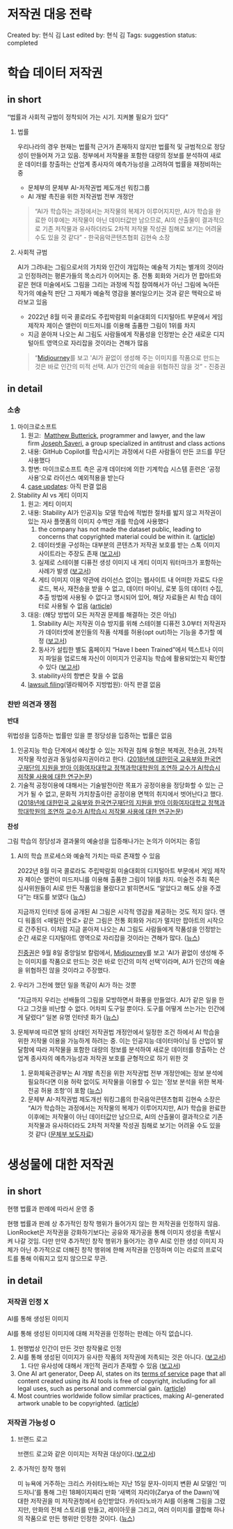 # 저작권 대응 전략

Created by: 현식 김
Last edited by: 현식 김
Tags: suggestion
status: completed

# 학습 데이터 저작권

## in short

“법률과 사회적 규범이 정착되어 가는 시기. 지켜볼 필요가 있다”

1. 법률
    
    우리나라의 경우 현재는 법률적 근거가 존재하지 않지만 법률적 및 규범적으로 정당성이 만들어져 가고 있음. 정부에서 저작물을 포함한 대량의 정보를 분석하여 새로운 데이터를 창출하는 산업계 종사자의 예측가능성을 고려하여 법률을 재정비하는 중
    
    - 문체부의 문체부 AI-저작권법 제도개선 워킹그룹
    - AI 개발 촉진을 위한 저작권법 전부 개정안
    
    > “AI가 학습하는 과정에서는 저작물의 복제가 이루어지지만, AI가 학습을 완료한 이후에는 저작물이 아닌 데이터값만 남으므로, AI의 산출물이 결과적으로 기존 저작물과 유사하더라도 2차적 저작물 작성권 침해로 보기는 어려울 수도 있을 것 같다”  - 한국음악콘텐츠협회 김현숙 소장
    > 
2. 사회적 규범
    
    AI가 그려내는 그림으로서의 가치와 인간이 개입하는 예술적 가치는 별개의 것이라고 인정하려는 평론가들의 목소리가 이어지는 중. 전통 회화와 거리가 먼 팝아트와 같은 현대 미술에서도 그림을 그리는 과정에 직접 참여해서가 아닌 그림에 녹아든 작가의 예술적 판단 그 자체가 예술적 영감을 불러일으키는 것과 같은 맥락으로 바라보고 있음
    
    - 2022년 8월 미국 콜로라도 주립박람회 미술대회의 디지털아트 부문에서 게임 제작자 제이슨 앨런이 미드저니를 이용해 출품한 그림이 1위를 차지
    - 지금 쏟아져 나오는 AI 그림도 사람들에게 작품성을 인정받는 순간 새로운 디지털아트 영역으로 자리잡을 것이라는 견해가 많음
    
    > “[Midjourney](https://namu.wiki/w/Midjourney)를 보고 'AI가 끝없이 생성해 주는 이미지를 작품으로 만드는 것은 바로 인간의 미적 선택. AI가 인간의 예술을 위협하진 않을 것” - 진중권
    > 

## in detail

### 소송

1. 마이크로소프트
    1. 원고:  [Matthew Butterick](https://matthewbutterick.com/), programmer and lawyer, and the law firm [Joseph Saveri](https://www.saverilawfirm.com/our-cases/github-copilot-intellectual-property-litigation), a group specialized in antitrust and class actions
    2. 내용: GitHub Copilot를 학습시키는 과정에서 다른 사람들이 만든 코드를 무단 사용했다
    3. 항변: 마이크로소프트 측은 공개 데이터에 의한 기계학습 시스템 훈련은 ‘공정 사용’으로 라이선스 예외적용을 받는다
    4. [case updates](https://githubcopilotlitigation.com/case-updates.html): 아직 판결 없음
2. Stability AI vs 게티 이미지
    1. 원고:  게티 이미지
    2. 내용: Stability AI가 인공지능 모델 학습에 적법한 절차를 밟지 않고 저작권이 있는 자사 플랫폼의 이미지 수백만 개를 학습에 사용했다
        1. the company has not made the dataset public, leading to concerns that copyrighted material could be within it. ([article](https://www.siliconrepublic.com/machines/ai-generated-images-legal-risks-copyright))
        2. 데이터셋을 구성하는 대부분의 콘텐츠가 저작권 보호를 받는 스톡 이미지 사이트라는 주장도 존재 ([보고서](https://file.notion.so/f/s/4a442078-83d4-4886-97f1-1fc7bd53058d/생성AI인공지능의한계를극복하다.pdf?id=93127ad0-925a-4eeb-89e0-5f42c3f4553a&table=block&spaceId=49445135-8b23-455f-948e-5616f6d1082f&expirationTimestamp=1681883613943&signature=zsxOvzmR-9RyoGDMVDuoS3Yn0sAZJjC8ftZiXJETgSI&downloadName=생성AI%2C인공지능의한계를극복하다.pdf))
        3. 실제로 스테이블 디퓨전 생성 이미지 내 게티 이미지 워터마크가 포함하는 사례가 발생 ([보고서](https://file.notion.so/f/s/4a442078-83d4-4886-97f1-1fc7bd53058d/생성AI인공지능의한계를극복하다.pdf?id=93127ad0-925a-4eeb-89e0-5f42c3f4553a&table=block&spaceId=49445135-8b23-455f-948e-5616f6d1082f&expirationTimestamp=1681883613943&signature=zsxOvzmR-9RyoGDMVDuoS3Yn0sAZJjC8ftZiXJETgSI&downloadName=생성AI%2C인공지능의한계를극복하다.pdf))
        4. 게티 이미지 이용 약관에 라이선스 없이는 웹사이트 내 어떠한 자료도 다운로드, 복사, 재전송을 받을 수 없고, 데이터 마이닝, 로봇 등의 데이터 수집, 추출 방법에 사용될 수 없다고 명시되어 있어, 해당 자료들은 AI 학습 데이터로 사용될 수 없음 ([article](https://m.lawtimes.co.kr/Content/Article?serial=185810))
    3. 대응: (해당 방법이 모든 저작권 문제를 해결하는 것은 아님)
        1. Stability AI는 저작권 이슈 방지를 위해 스테이블 디퓨전 3.0부터 저작권자가 데이터셋에 본인들의 작품 삭제를 허용(opt out)하는 기능을 추가할 예정 ([보고서](https://file.notion.so/f/s/4a442078-83d4-4886-97f1-1fc7bd53058d/생성AI인공지능의한계를극복하다.pdf?id=93127ad0-925a-4eeb-89e0-5f42c3f4553a&table=block&spaceId=49445135-8b23-455f-948e-5616f6d1082f&expirationTimestamp=1681883613943&signature=zsxOvzmR-9RyoGDMVDuoS3Yn0sAZJjC8ftZiXJETgSI&downloadName=생성AI%2C인공지능의한계를극복하다.pdf))
        2. 동사가 설립한 별도 홈페이지 “Have I been Trained”에서 텍스트나 이미지 파일을 업로드해 자신이 이미지가 인공지능 학습에 활용되었는지 확인할 수 있다 ([보고서](https://file.notion.so/f/s/4a442078-83d4-4886-97f1-1fc7bd53058d/생성AI인공지능의한계를극복하다.pdf?id=93127ad0-925a-4eeb-89e0-5f42c3f4553a&table=block&spaceId=49445135-8b23-455f-948e-5616f6d1082f&expirationTimestamp=1681883613943&signature=zsxOvzmR-9RyoGDMVDuoS3Yn0sAZJjC8ftZiXJETgSI&downloadName=생성AI%2C인공지능의한계를극복하다.pdf))
        3. stability사의 항변은 찾을 수 없음
    4. [lawsuit filing](https://fingfx.thomsonreuters.com/gfx/legaldocs/byvrlkmwnve/GETTY%20IMAGES%20AI%20LAWSUIT%20complaint.pdf)(델라웨어주 지방법원): 아직 판결 없음 

### 찬반 의견과 쟁점

**반대**

위법성을 입증하는 법률만 있을 뿐 정당성을 입증하는 법률은 없음

1. 인공지능 학습 단계에서 예상할 수 있는 저작권 침해 유형은 복제권, 전송권, 2차적저작물 작성권과 동일성유지권이라고 한다. ([2018년에 대한민국 교육부와 한국연구재단의 지원을 받아 이화여자대학교 정책과학대학원의 조연하 교수가 AI학습시 저작물 사용에 대한 연구논문](https://www.kci.go.kr/kciportal/ci/sereArticleSearch/ciSereArtiView.kci?sereArticleSearchBean.artiId=ART002854578))
2. 기술적 공정이용에 대해서는 기술발전이란 목표가 공정이용을 정당화할 수 있는 근거가 될 수 없고, 문화적 가치창출이란 공정이용 면책의 취지에서 벗어난다고 했다. ([2018년에 대한민국 교육부와 한국연구재단의 지원을 받아 이화여자대학교 정책과학대학원의 조연하 교수가 AI학습시 저작물 사용에 대한 연구논문](https://www.kci.go.kr/kciportal/ci/sereArticleSearch/ciSereArtiView.kci?sereArticleSearchBean.artiId=ART002854578))

**찬성**

그림 학습의 정당성과 결과물의 예술성을 입증해나가는 논의가 이어지는 중임

1. AI의 학습 프로세스와 예술적 가치는 따로 존재할 수 있음
    
    2022년 8월 미국 콜로라도 주립박람회 미술대회의 디지털아트 부문에서 게임 제작자 제이슨 앨런이 미드저니를 이용해 출품한 그림이 1위를 차지. 미술전 주최 쪽은 심사위원들이 AI로 만든 작품임을 몰랐다고 밝히면서도 “알았다고 해도 상을 주겠다”는 태도를 보였다 ([뉴스](https://www.hani.co.kr/arti/economy/economy_general/1071032.html))
    
    지금까지 인터넷 등에 공개된 AI 그림은 시각적 영감을 제공하는 것도 적지 않다. 앤디 워홀의 <매릴린 먼로> 같은 그림은 전통 회화와 거리가 멀지만 팝아트의 시작으로 간주된다. 이처럼 지금 쏟아져 나오는 AI 그림도 사람들에게 작품성을 인정받는 순간 새로운 디지털아트 영역으로 자리잡을 것이라는 견해가 많다. ([뉴스](https://www.hani.co.kr/arti/economy/economy_general/1071032.html))
    
    [진중권](https://namu.wiki/w/%EC%A7%84%EC%A4%91%EA%B6%8C)은 9월 8일 중앙일보 칼럼에서, [Midjourney](https://namu.wiki/w/Midjourney)를 보고 'AI가 끝없이 생성해 주는 이미지를 작품으로 만드는 것은 바로 인간의 미적 선택'이라며, AI가 인간의 예술을 위협하진 않을 것이라고 주장했다. 
    
2. 우리가 그전에 했던 일을 똑같이 AI가 하는 것뿐
    
    “지금까지 우리는 선배들의 그림을 모방하면서 화풍을 만들었다. AI가 같은 일을 한다고 그것을 비난할 수 없다. 어차피 도구일 뿐이다. 도구를 어떻게 쓰는가는 인간에게 달렸다“ 일본 유명 인터넷 화가 ([뉴스](https://www.hani.co.kr/arti/economy/economy_general/1071032.html))
    
3. 문체부에 따르면 발의 상태인 저작권법 개정안에서 일정한 조건 하에서 AI 학습을 위한 저작물 이용을 가능하게 하려는 중. 이는 인공지능·데이터마이닝 등 산업이 발달함에 따라 저작물을 포함한 대량의 정보를 분석하여 새로운 데이터를 창출하는 산업계 종사자의 예측가능성과 저작권 보호를 균형적으로 하기 위한 것
    1. 문화체육관광부는 AI 개발 촉진을 위한 저작권법 전부 개정안에는 정보 분석에 필요하다면 이용 허락 없이도 저작물을 이용할 수 있는 '정보 분석을 위한 복제·전공 허용 조항'이 포함 ([뉴스](https://www.womaneconomy.co.kr/news/articleView.html?idxno=216325))
    2. 문체부 AI-저작권법 제도개선 워킹그룹의 한국음악콘텐츠협회 김현숙 소장은 “AI가 학습하는 과정에서는 저작물의 복제가 이루어지지만, AI가 학습을 완료한 이후에는 저작물이 아닌 데이터값만 남으므로, AI의 산출물이 결과적으로 기존 저작물과 유사하더라도 2차적 저작물 작성권 침해로 보기는 어려울 수도 있을 것 같다 ([문체부 보도자료](https://www.mcst.go.kr/kor/s_notice/press/pressView.jsp?pSeq=20098))

# 생성물에 대한 저작권

## in short

현행 법률과 판례에 따라서 운영 중

현행 법률과 판례 상 추가적인 창작 행위가 들어가지 않는 한 저작권을 인정하지 않음. LionRocket은 저작권을 강화하기보다는 공유와 재가공을 통해 이미지 생성을 촉발시켜 나갈 것임. 다만 만약 추가적인 창작 행위가 들어가는 경우 AI로 인한 생성 이미지 자체가 아닌 추가적으로 더해진 창작 행위에 한해 저작권을 인정하며 이는 라로의 프로덕트를 통해 이뤄지고 있지 않으므로 무관.

## in detail

### 저작권 인정 X

AI를 통해 생성된 이미지

AI를 통해 생성된 이미지에 대해 저작권을 인정하는 판례는 아직 없습니다. 

1. 현행법상 인간이 만든 것만 창작물로 인정
2. AI를 통해 생성된 이미지가 유사한 작품의 저작권에 저촉되는 것은 아니다. ([보고서](https://file.notion.so/f/s/4a442078-83d4-4886-97f1-1fc7bd53058d/생성AI인공지능의한계를극복하다.pdf?id=93127ad0-925a-4eeb-89e0-5f42c3f4553a&table=block&spaceId=49445135-8b23-455f-948e-5616f6d1082f&expirationTimestamp=1681883613943&signature=zsxOvzmR-9RyoGDMVDuoS3Yn0sAZJjC8ftZiXJETgSI&downloadName=생성AI%2C인공지능의한계를극복하다.pdf))
    1. 다만 유사성에 대해서 개인적 권리가 존재할 수 있음 ([보고서](https://file.notion.so/f/s/4a442078-83d4-4886-97f1-1fc7bd53058d/생성AI인공지능의한계를극복하다.pdf?id=93127ad0-925a-4eeb-89e0-5f42c3f4553a&table=block&spaceId=49445135-8b23-455f-948e-5616f6d1082f&expirationTimestamp=1681883613943&signature=zsxOvzmR-9RyoGDMVDuoS3Yn0sAZJjC8ftZiXJETgSI&downloadName=생성AI%2C인공지능의한계를극복하다.pdf))
3. One AI art generator, Deep AI, states on its [terms of service](https://deepai.org/terms-of-service/terms-of-service) page that all content created using its AI tools is free of copyright, including for all legal uses, such as personal and commercial gain. ([article](https://www.makeuseof.com/copyright-rules-ai-art/))
4. Most countries worldwide follow similar practices, making AI-generated artwork unable to be copyrighted. ([article](https://www.makeuseof.com/copyright-rules-ai-art/))

### 저작권 가능성 O

1. 브랜드 로고
    
    브랜드 로고와 같은 이미지는 저작권 대상이다.([보고서](https://file.notion.so/f/s/4a442078-83d4-4886-97f1-1fc7bd53058d/생성AI인공지능의한계를극복하다.pdf?id=93127ad0-925a-4eeb-89e0-5f42c3f4553a&table=block&spaceId=49445135-8b23-455f-948e-5616f6d1082f&expirationTimestamp=1681883613943&signature=zsxOvzmR-9RyoGDMVDuoS3Yn0sAZJjC8ftZiXJETgSI&downloadName=생성AI%2C인공지능의한계를극복하다.pdf))
    
2. 추가적인 창작 행위
    
    미 뉴욕에 거주하는 크리스 카쉬타노바는 지난 15일 문자-이미지 변환 AI 모델인 ‘미드저니’를 통해 그린 18페이지짜리 만화 ‘새벽의 자리야(Zarya of the Dawn)’에 대한 저작권을 미 저작권청에서 승인받았다. 카쉬타노바가 AI를 이용해 그림을 그렸지만, 만화의 전체 스토리를 만들고, 레이아웃을 그리고, 여러 이미지를 결합해 하나의 작품으로 만든 행위만 인정한 것이다. ([뉴스](https://v.daum.net/v/20220927065904880))